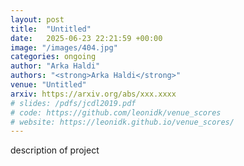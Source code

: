 ```yaml
---
layout: post
title:  "Untitled"
date:   2025-06-23 22:21:59 +00:00
image: "/images/404.jpg"
categories: ongoing
author: "Arka Haldi"
authors: "<strong>Arka Haldi</strong>"
venue: "Untitled"
arxiv: https://arxiv.org/abs/xxx.xxxx
# slides: /pdfs/jcdl2019.pdf
# code: https://github.com/leonidk/venue_scores
# website: https://leonidk.github.io/venue_scores/
---
```

description of project